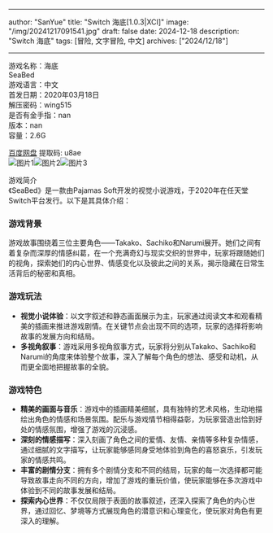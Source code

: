 
---
author: "SanYue"
title: "Switch 海底[1.0.3|XCI]"
image: "/img/20241217091541.jpg"
draft: false
date: 2024-12-18
description: "Switch 海底"
tags: [冒险, 文字冒险, 中文]
archives: ["2024/12/18"]

---

游戏名称：海底   
SeaBed    
游戏语言：中文  
首发日期：2020年03月18日  
解压密码：wing515  
是否有金手指：nan  
版本：nan   
容量：2.6G

[百度网盘](https://pan.baidu.com/s/1hAelBCUTCAy23PruO4EawQ) 提取码: u8ae  
![图片1](/img/719dc2.jpg)![图片2](/img/791e78.jpg)![图片3](/img/25a3ab.jpg)  

游戏简介  
《SeaBed》是一款由Pajamas Soft开发的视觉小说游戏，于2020年在任天堂Switch平台发行。以下是其具体介绍：

### 游戏背景
游戏故事围绕着三位主要角色——Takako、Sachiko和Narumi展开。她们之间有着复杂而深厚的情感纠葛，在一个充满奇幻与现实交织的世界中，玩家将跟随她们的视角，探索她们的内心世界、情感变化以及彼此之间的关系，揭示隐藏在日常生活背后的秘密和真相。

### 游戏玩法
- **视觉小说体验**：以文字叙述和静态画面展示为主，玩家通过阅读文本和观看精美的插画来推进游戏剧情。在关键节点会出现不同的选项，玩家的选择将影响故事的发展方向和结局。
- **多视角叙事**：游戏采用多视角叙事方式，玩家将分别从Takako、Sachiko和Narumi的角度来体验整个故事，深入了解每个角色的想法、感受和动机，从而更全面地把握故事的全貌。

### 游戏特色
- **精美的画面与音乐**：游戏中的插画精美细腻，具有独特的艺术风格，生动地描绘出角色的情感和场景氛围。配乐与游戏情节相得益彰，为玩家营造出恰到好处的情感氛围，增强了游戏的沉浸感。
- **深刻的情感描写**：深入刻画了角色之间的爱情、友情、亲情等多种复杂情感，通过细腻的文字描写，让玩家能够感同身受地体验到角色的喜怒哀乐，引发玩家的情感共鸣。
- **丰富的剧情分支**：拥有多个剧情分支和不同的结局，玩家的每一次选择都可能导致故事走向不同的方向，增加了游戏的重玩价值，使玩家能够在多次游戏中体验到不同的故事发展和结局。
- **探索内心世界**：不仅仅局限于表面的故事叙述，还深入探索了角色的内心世界，通过回忆、梦境等方式展现角色的潜意识和心理变化，使玩家对角色有更深入的理解。

 
